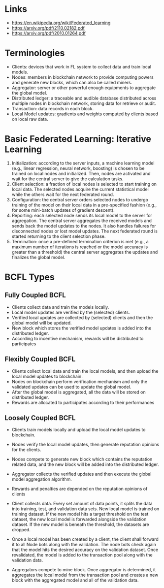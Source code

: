 # Links
- https://en.wikipedia.org/wiki/Federated_learning
- https://arxiv.org/pdf/2110.02182.pdf
- https://arxiv.org/pdf/2010.01264.pdf

# Terminologies
- Clients: devices that work in FL system to collect data and train local models.
- Nodes: members in blockchain network to provide computing powers and generate new blocks, which can also be called miners.
- Aggregator: server or other powerful enough equipments to aggregate the global model.
- Distributed ledger: a traceable and audible database distributed across multiple nodes in blockchain network, storing data for retrieve or audit.
- Transaction: data records in each block.
- Local Model updates: gradients and weights computed by clients based on local raw data.

# Basic Federated Learning: Iterative Learning
1. Initialization: according to the server inputs, a machine learning model (e.g., linear regression, neural network, boosting) is chosen to be trained on local nodes and initialized. Then, nodes are activated and wait for the central server to give the calculation tasks.
2. Client selection: a fraction of local nodes is selected to start training on local data. The selected nodes acquire the current statistical model while the others wait for the next federated round.
3. Configuration: the central server orders selected nodes to undergo training of the model on their local data in a pre-specified fashion (e.g., for some mini-batch updates of gradient descent).
4. Reporting: each selected node sends its local model to the server for aggregation. The central server aggregates the received models and sends back the model updates to the nodes. It also handles failures for disconnected nodes or lost model updates. The next federated round is started returning to the client selection phase.
5. Termination: once a pre-defined termination criterion is met (e.g., a maximum number of iterations is reached or the model accuracy is greater than a threshold) the central server aggregates the updates and finalizes the global model.

# BCFL Types
## Fully Coupled BCFL
- Clients collect data and train the models locally.
- Local model updates are verified by the (selected) clients.
- Verified local updates are collected by (selected) clients and then the global model will be updated.
- New block which stores the verified model updates is added into the distributed ledger.
- According to incentive mechanism, rewards will be distributed to participates

## Flexibly Coupled BCFL
- Clients collect local data and train the local models, and then upload the local model updates to blockchain.
- Nodes on blockchain perform verification mechanism and only the validated updates can be used to update the global model.
- After the global model is aggregated, all the data will be stored on distributed ledger.
- Rewards are allocated to participates according to their performances

## Loosely Coupled BCFL
- Clients train models locally and upload the local model updates to blockchain.
- Nodes verify the local model updates, then generate reputation opinions for the clients.
- Nodes compete to generate new block which contains the reputation related data, and the new block will be added into the distributed ledger.
- Aggregator collects the verified updates and then execute the global model aggregation algorithm.
- Rewards and penalties are depended on the reputation opinions of clients


- Client collects data. Every set amount of data points, it splits the data into training, test, and validation data sets. New local model is trained on training dataset. If the new model hits a target threshold on the test dataset, the new local model is forwarded alongside the validation dataset. If the new model is beneath the threshold, the datasets are dropped.
- Once a local model has been created by a client, the client shall forward it to all Node bots along with the validation. The node bots check again that the model hits the desired accuracy on the validation dataset. Once revalidated, the model is added to the transaction pool along with the validation data.
- Aggregators compete to mine block. Once aggregator is determined, it aggregates the local model from the transaction pool and creates a new block with the aggregated model and all of the validation data.
